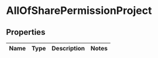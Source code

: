 # AllOfSharePermissionProject

## Properties
Name | Type | Description | Notes
------------ | ------------- | ------------- | -------------
